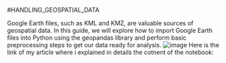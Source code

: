#HANDLING_GEOSPATIAL_DATA

Google Earth files, such as KML and KMZ, are valuable sources of geospatial data. In this guide, we will explore how to import Google Earth files into Python using the geopandas library and perform basic preprocessing steps to get our data ready for analysis.
![image](https://github.com/Nouhailadr/HANDLING_GEOSPATIAL_DATA/assets/82158822/a79a524d-6767-47db-898e-9622c1cde16d)
Here is the link of my article where i explained in details the cotnent of the notebook: 
